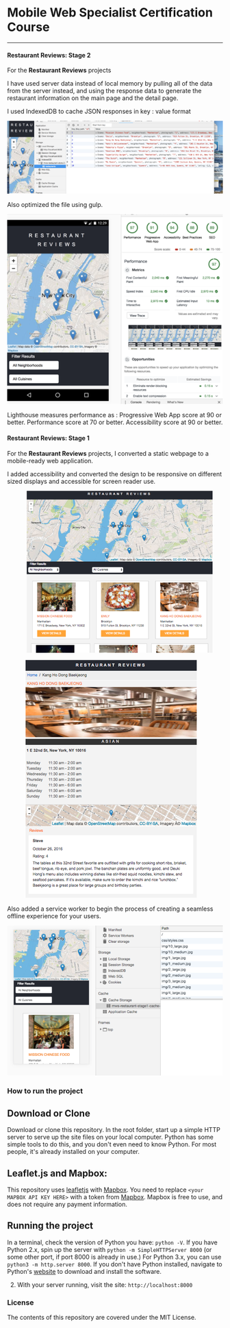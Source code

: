 # Mobile Web Specialist Certification Course
---
#### Restaurant Reviews: Stage 2

For the **Restaurant Reviews** projects

I have used server data instead of local memory by pulling all of the data from the server instead, and using the response data to generate the restaurant information on the main page and the detail page.

I used IndexedDB to cache JSON responses in key : value format 

![Indexed DB](./screenshots/indexdb.png)

Also optimized the file using gulp. 

![Lighthouse results](./screenshots/lighthouse.png)

Lighthouse measures performance as :
Progressive Web App score at 90 or better.
Performance score  at 70 or better.
Accessibility score at 90 or better.

#### Restaurant Reviews: Stage 1

For the **Restaurant Reviews** projects, I converted a static webpage to a mobile-ready web application. 

I added accessibility and converted the design to be responsive on different sized displays and accessible for screen reader use. 

![Home Page](./screenshots/homePage.png)

![Restaurant Page](./screenshots/restaurantPage.png)


Also added a service worker to begin the process of creating a seamless offline experience for your users.

![Service worker](./screenshots/serviceworker.png)


### How to run the project

## Download or Clone 

 Download or clone this repository. In the root folder, start up a simple HTTP server to serve up the site files on your local computer. Python has some simple tools to do this, and you don't even need to know Python. For most people, it's already installed on your computer. 


## Leaflet.js and Mapbox:

This repository uses [leafletjs](https://leafletjs.com/) with [Mapbox](https://www.mapbox.com/). You need to replace `<your MAPBOX API KEY HERE>` with a token from [Mapbox](https://www.mapbox.com/). Mapbox is free to use, and does not require any payment information. 

## Running the project
In a terminal, check the version of Python you have: `python -V`. If you have Python 2.x, spin up the server with `python -m SimpleHTTPServer 8000` (or some other port, if port 8000 is already in use.) For Python 3.x, you can use `python3 -m http.server 8000`. If you don't have Python installed, navigate to Python's [website](https://www.python.org/) to download and install the software.

2. With your server running, visit the site: `http://localhost:8000`


### License

The contents of this repository are covered under the MIT License.


